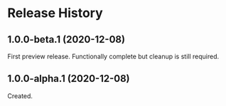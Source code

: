 # Release History
## 1.0.0-beta.1 (2020-12-08)
First preview release. Functionally complete but cleanup is still required.
## 1.0.0-alpha.1 (2020-12-08)
Created.

